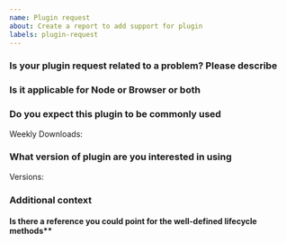 ```yaml
---
name: Plugin request
about: Create a report to add support for plugin
labels: plugin-request
---
```


<!--
**NB:** Before opening a plugin support request against this repo, consider whether the plugin should/could be implemented in the [other OpenTelemetry client libraries](https://github.com/open-telemetry/). If so, please [open an issue on opentelemetry-specification](https://github.com/open-telemetry/opentelemetry-specification/issues/new) first.

You are welcome to try out the [plugin api](https://github.com/open-telemetry/opentelemetry-js/blob/master/doc/plugin-guide.md) to build your own plugin. If you do try out the plugin api, please let us know if you have any questions/feedback.
-->

### Is your plugin request related to a problem? Please describe

<!--
A clear and concise description of what the problem is. Ex. I'm always frustrated when [...]
-->

### Is it applicable for Node or Browser or both

### Do you expect this plugin to be commonly used

Weekly Downloads:

### What version of plugin are you interested in using

Versions:

### Additional context

<!--
Add any other context or screenshots about the plugin request here.
-->

#### Is there a reference you could point for the well-defined lifecycle methods**
